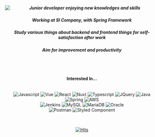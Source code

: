 <div>
<div align="center" style="position:relative;float:left">
<a href="https://github.com/SI-Kim" style="top: 450px;">
  <img align="left" src="https://github-readme-stats.vercel.app/api?username=SI-Kim&count_private=true&show_icons=true&theme=dracula&hide=prs" />  
</a>
</div>
<div align="center">
<h5>Junior developer enjoying new knowledges and skills</h5>
<h5>Working at SI Company, with Spring Framework</h5>
<h5>Study various things about backend and frontend things for self-satisfaction after work</h5>
<h5>Aim for improvement and productivity</h5>
</div>
<br>
<br>
<h4 align="center">Interested In...</h4>
<br>	
<div align="center">
	<img alt="Javascript" src="https://img.shields.io/badge/JavaScript-F7DF1E?style=flat-square&logo=JavaScript&logoColor=white"/>
	<img alt="Vue" src="https://img.shields.io/badge/Node.js-339933?style=flat&logo=Node.js&logoColor=white"/> 
	<img alt="React" src="https://img.shields.io/badge/React-61DAFB?style=flat-square&logo=React&logoColor=white" />
	<img alt="Nuxt" src="https://img.shields.io/badge/Nuxt.js-00DC82?style=flat-square&logo=Nuxt.js&logoColor=white"/>
	<img alt="Typescript" src="https://img.shields.io/badge/Typescript-3178C6?style=flat-square&logo=Typescript&logoColor=white"/>
	<img alt="JQuery" src="https://img.shields.io/badge/jQuery-0769AD?style=flat-square&logo=jQuery&logoColor=white"/>
	<img alt="Java" src="https://img.shields.io/badge/java-%23ED8B00.svg?&style=for-the-badge&logo=java&logoColor=white"/>
	<img alt="Spring" src="https://img.shields.io/badge/spring%20-%236DB33F.svg?&style=for-the-badge&logo=spring&logoColor=white"/>
	<img alt="AWS" src="https://img.shields.io/badge/AWS%20-%23FF9900.svg?&style=for-the-badge&logo=amazon-aws&logoColor=white"/> 
	<br>
	<img alt="Jenkins" src="https://img.shields.io/badge/jenkins%20-%232C5263.svg?&style=for-the-badge&logo=jenkins&logoColor=white"/>
	<img alt="MySQL" src="https://img.shields.io/badge/mysql-%2300f.svg?&style=for-the-badge&logo=mysql&logoColor=white"/>
	<img alt="MariaDB" src="https://img.shields.io/badge/MariaDB-003545?style=flat-square&logo=mariaDB&logoColor=white"/>
	<img alt="Oracle" src ="https://img.shields.io/badge/oracle%20-%23F00000.svg?&style=for-the-badge&logo=oracle&logoColor=white" />
	<br>
	<img alt="Postman" src="https://img.shields.io/badge/Postman-FF6C37?style=flat-square&logo=Postman&logoColor=white"/>
	<img alt="Styled Component" src="https://img.shields.io/badge/Storybook-FF4785?style=flat-square&logo=Storybook&logoColor=white"/>
</div>
<br>
<br>
<div align=center style="position=relative">
	
  [![Hits](https://hits.seeyoufarm.com/api/count/incr/badge.svg?url=https%3A%2F%2Fgithub.com%2FSI-Kim&count_bg=%233DC8AF&title_bg=%23555555&icon=&icon_color=%23E7E7E7&title=hits&edge_flat=false)](https://hits.seeyoufarm.com)
	
  </div>
  </div>
